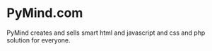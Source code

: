 # PyMind.com
PyMind creates and sells smart html and javascript and css and php solution for everyone.

